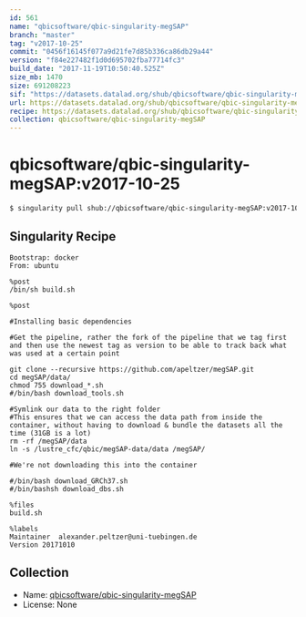 ```yaml
---
id: 561
name: "qbicsoftware/qbic-singularity-megSAP"
branch: "master"
tag: "v2017-10-25"
commit: "0456f16145f077a9d21fe7d85b336ca86db29a44"
version: "f84e227482f1d0d695702fba77714fc3"
build_date: "2017-11-19T10:50:40.525Z"
size_mb: 1470
size: 691208223
sif: "https://datasets.datalad.org/shub/qbicsoftware/qbic-singularity-megSAP/v2017-10-25/2017-11-19-0456f161-f84e2274/f84e227482f1d0d695702fba77714fc3.simg"
url: https://datasets.datalad.org/shub/qbicsoftware/qbic-singularity-megSAP/v2017-10-25/2017-11-19-0456f161-f84e2274/
recipe: https://datasets.datalad.org/shub/qbicsoftware/qbic-singularity-megSAP/v2017-10-25/2017-11-19-0456f161-f84e2274/Singularity
collection: qbicsoftware/qbic-singularity-megSAP
---
```


# qbicsoftware/qbic-singularity-megSAP:v2017-10-25

```bash
$ singularity pull shub://qbicsoftware/qbic-singularity-megSAP:v2017-10-25
```

## Singularity Recipe

```singularity
Bootstrap: docker
From: ubuntu

%post
/bin/sh build.sh

%post

#Installing basic dependencies
 
#Get the pipeline, rather the fork of the pipeline that we tag first and then use the newest tag as version to be able to track back what was used at a certain point 

git clone --recursive https://github.com/apeltzer/megSAP.git
cd megSAP/data/
chmod 755 download_*.sh
#/bin/bash download_tools.sh

#Symlink our data to the right folder
#This ensures that we can access the data path from inside the container, without having to download & bundle the datasets all the time (31GB is a lot)
rm -rf /megSAP/data
ln -s /lustre_cfc/qbic/megSAP-data/data /megSAP/

#We're not downloading this into the container

#/bin/bash download_GRCh37.sh
#/bin/bashsh download_dbs.sh

%files
build.sh

%labels
Maintainer	alexander.peltzer@uni-tuebingen.de
Version	20171010
```

## Collection

 - Name: [qbicsoftware/qbic-singularity-megSAP](https://github.com/qbicsoftware/qbic-singularity-megSAP)
 - License: None

